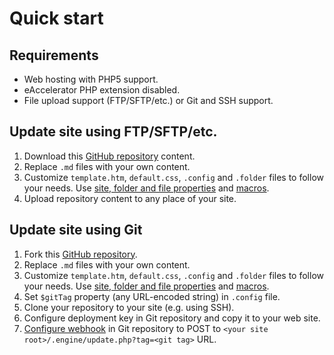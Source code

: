 ﻿# Quick start

## Requirements

- Web hosting with PHP5 support.
- eAccelerator PHP extension disabled.
- File upload support (FTP/SFTP/etc.) or Git and SSH support.

## Update site using FTP/SFTP/etc.

1. Download this [GitHub repository](https://github.com/vurdalakov/cms404) content.
1. Replace `.md` files with your own content.
1. Customize `template.htm`, `default.css`, `.config` and `.folder` files to follow your needs. Use [site, folder and file properties](properties.md) and [macros](macros.md).
1. Upload repository content to any place of your site.

## Update site using Git

1. Fork this [GitHub repository](https://github.com/vurdalakov/cms404).
1. Replace `.md` files with your own content.
1. Customize `template.htm`, `default.css`, `.config` and `.folder` files to follow your needs. Use [site, folder and file properties](properties.md) and [macros](macros.md).
1. Set `$gitTag` property (any URL-encoded string) in `.config` file.
1. Clone your repository to your site (e.g. using SSH).
1. Configure deployment key in Git repository and copy it to your web site.
1. [Configure webhook](webhook.md) in Git repository to POST to `<your site root>/.engine/update.php?tag=<git tag>` URL.
